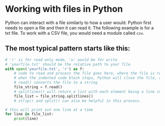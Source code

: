# Working with files in Python

Python can interact with a file similarly to how a user would. Python first needs to open a file and then it can 
read it. The following example is for a txt file. To 
work with a CSV file, you would need a module called `csv`.

## The most typical pattern starts like this:
```py
# 'r' is for read only mode, 'w' would be for write
# 'yourfile.txt' should be the relative path to your file
with open('yourfile.txt', 'r') as f:
    # code to read and process the file goes here, where the file is referred to as f.
    # when the indented code block stops, Python will close the file, and f will no longer be defined
    # read() converts the file to a string
    file_string = f.read()
    # splitlines() will return a list with each element being a line in the file
    file_list = file_string.splitlines()
    # strip() and split() can also be helpful in this process.

# this will print out one line at a time
for line in file_list:   
    print(line)
```

